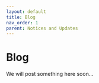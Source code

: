 ```yaml
---
layout: default
title: Blog
nav_order: 1
parent: Notices and Updates
---
```


# Blog

We will post something here soon...